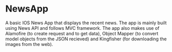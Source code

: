 # NewsApp
A basic IOS News App that displays the recent news.
The app is mainly built using News API and follows MVC framework. The app also makes use of Alamofire (to create request and to get data), Object Mapper (to convert model objects from the JSON recieved) and Kingfisher (for downloading the images from the web).  
